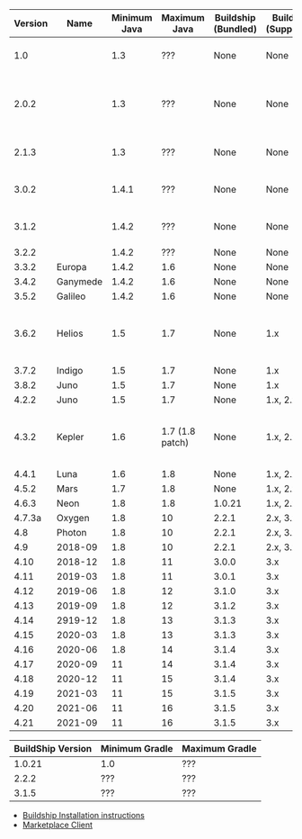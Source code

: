 | Version |  Name    | Minimum Java | Maximum Java   |  Buildship (Bundled)  | Buildship (Supported) | Notes |
|---------|----------|--------------|----------------|-----------------------|-----------------------|-------|
| 1.0     |          | 1.3          | ???            | None                  | None                  | Doesn't work on 64 Bit |
| 2.0.2   |          | 1.3          | ???            | None                  | None                  | Doesn't work on 64 Bit, crash on newer than Java 1.4.1 |
| 2.1.3   |          | 1.3          | ???            | None                  | None                  | Doesn't work on 64 Bit |
| 3.0.2   |          | 1.4.1        | ???            | None                  | None                  | Doesn't work on 64 Bit |
| 3.1.2   |          | 1.4.2        | ???            | None                  | None                  | Doesn't work on 64 Bit |
| 3.2.2   |          | 1.4.2        | ???            | None                  | None                  |
| 3.3.2   | Europa   | 1.4.2        | 1.6            | None                  | None                  |
| 3.4.2   | Ganymede | 1.4.2        | 1.6            | None                  | None                  |
| 3.5.2   | Galileo  | 1.4.2        | 1.6            | None                  | None                  |
| 3.6.2   | Helios   | 1.5          | 1.7            | None                  | 1.x                   | First to support Marketplace Client & BuildShip|
| 3.7.2   | Indigo   | 1.5          | 1.7            | None                  | 1.x                   |
| 3.8.2   | Juno     | 1.5          | 1.7            | None                  | 1.x                   |
| 4.2.2   | Juno     | 1.5          | 1.7            | None                  | 1.x, 2.x              |
| 4.3.2   | Kepler   | 1.6          | 1.7 (1.8 patch)| None                  | 1.x, 2.x, 3.x         | Has optional Java 8 support patch |
| 4.4.1   | Luna     | 1.6          | 1.8            | None                  | 1.x, 2.x, 3.x         |
| 4.5.2   | Mars     | 1.7          | 1.8            | None                  | 1.x, 2.x, 3.x         |
| 4.6.3   | Neon     | 1.8          | 1.8            | 1.0.21                | 1.x, 2.x, 3.x         |
| 4.7.3a  | Oxygen   | 1.8          | 10             | 2.2.1                 | 2.x, 3.x              |
| 4.8     | Photon   | 1.8          | 10             | 2.2.1                 | 2.x, 3.x              |
| 4.9     | 2018-09  | 1.8          | 10             | 2.2.1                 | 2.x, 3.x              |
| 4.10    | 2018-12  | 1.8          | 11             | 3.0.0                 | 3.x                   |
| 4.11    | 2019-03  | 1.8          | 11             | 3.0.1                 | 3.x                   |
| 4.12    | 2019-06  | 1.8          | 12             | 3.1.0                 | 3.x                   |
| 4.13    | 2019-09  | 1.8          | 12             | 3.1.2                 | 3.x                   |
| 4.14    | 2919-12  | 1.8          | 13             | 3.1.3                 | 3.x                   |
| 4.15    | 2020-03  | 1.8          | 13             | 3.1.3                 | 3.x                   |
| 4.16    | 2020-06  | 1.8          | 14             | 3.1.4                 | 3.x                   |
| 4.17    | 2020-09  | 11           | 14             | 3.1.4                 | 3.x                   |
| 4.18    | 2020-12  | 11           | 15             | 3.1.4                 | 3.x                   |
| 4.19    | 2021-03  | 11           | 15             | 3.1.5                 | 3.x                   |
| 4.20    | 2021-06  | 11           | 16             | 3.1.5                 | 3.x                   |
| 4.21    | 2021-09  | 11           | 16             | 3.1.5                 | 3.x                   |

|BuildShip Version | Minimum Gradle | Maximum Gradle |
|------------------|----------------|----------------|
| 1.0.21           | 1.0            | ???            |
| 2.2.2            | ???            | ???            |
| 3.1.5            | ???            | ???            |

- [Buildship Installation instructions](https://github.com/eclipse/buildship/blob/master/docs/user/Installation.md#installing-from-eclipseorg-update-site)
- [Marketplace Client](https://www.eclipse.org/mpc/)
